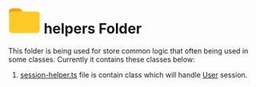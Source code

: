 # ![alt text](../assets/imgs/folder.png) helpers Folder 

This folder is being used for store common logic that often being used in some classes. Currently it contains these classes below: 

1. [session-helper.ts](session-helper.ts) file is contain class which will handle [User](../models/user.ts) session.